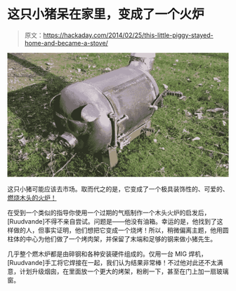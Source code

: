 # 这只小猪呆在家里，变成了一个火炉

> 原文：<https://hackaday.com/2014/02/25/this-little-piggy-stayed-home-and-became-a-stove/>

![FPQRAZDHRWN9J10.MEDIUM](img/a889dc424c18f9eee237d8b473d081c6.png)

这只小猪可能应该去市场。取而代之的是，它变成了一个极具装饰性的、可爱的、[燃烧木头的火炉！](http://www.instructables.com/id/Piglet-shaped-wood-burner-from-an-old-bottle)

在受到一个类似的指导你使用一个过期的气瓶制作一个木头火炉的启发后，[Ruudvande]不得不亲自尝试。问题是——他没有油箱。幸运的是，他找到了这样做的人，但事实证明，他们想把它变成一个烧烤！所以，稍微偏离主题，他用圆柱体的中心为他们做了一个烤肉架，并保留了末端和足够的钢来做小猪先生。

几乎整个燃木炉都是由碎钢和各种安装硬件组成的。仅用一台 MIG 焊机，[Ruudvande]手工将它焊接在一起，我们认为结果非常棒！不过他对此还不太满意，计划升级烟囱，在里面放一个更大的烤架，粉刷一下，甚至在门上加一扇玻璃窗。